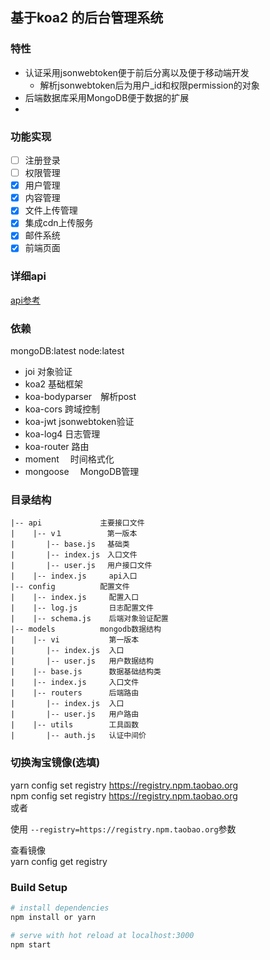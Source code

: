 ## 基于koa2 的后台管理系统

### 特性
- 认证采用jsonwebtoken便于前后分离以及便于移动端开发
  - 解析jsonwebtoken后为用户_id和权限permission的对象
- 后端数据库采用MongoDB便于数据的扩展
- 

### 功能实现
- [ ] 注册登录
- [ ] 权限管理
- [x] 用户管理
- [x] 内容管理
- [x] 文件上传管理
- [x] 集成cdn上传服务
- [x] 邮件系统
- [x] 前端页面

### 详细api
[api参考]()

### 依赖
mongoDB:latest node:latest 
- joi             对象验证
- koa2            基础框架
- koa-bodyparser　解析post
- koa-cors        跨域控制
- koa-jwt         jsonwebtoken验证
- koa-log4        日志管理
- koa-router      路由
- moment        　时间格式化
- mongoose      　MongoDB管理

### 目录结构
```
|-- api             主要接口文件
|    |-- v１　　　　　　第一版本
|       |-- base.js 　基础类
|       |-- index.js　入口文件
|       |-- user.js 　用户接口文件
|    |-- index.js     api入口
|-- config          配置文件
|    |-- index.js     配置入口
|    |-- log.js       日志配置文件
|    |-- schema.js    后端对象验证配置
|-- models          mongodb数据结构
|    |-- vi           第一版本
|       |-- index.js  入口
|       |-- user.js   用户数据结构
|    |-- base.js      数据基础结构类
|    |-- index.js     入口文件
|    |-- routers      后端路由
|       |-- index.js  入口
|       |-- user.js   用户路由
|    |-- utils        工具函数
|       |-- auth.js   认证中间价
```

### 切换淘宝镜像(选填)
yarn config set registry https://registry.npm.taobao.org<br>
npm config set registry https://registry.npm.taobao.org<br>
或者

使用  `--registry=https://registry.npm.taobao.org`参数

查看镜像<br>
yarn config get registry<br>

### Build Setup

``` bash
# install dependencies
npm install or yarn

# serve with hot reload at localhost:3000
npm start

```